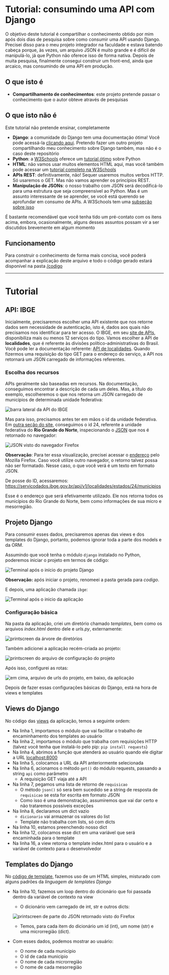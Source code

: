 # Tutorial: consumindo uma API com Django

O objetivo deste tutorial é compartilhar o conhecimento obtido por mim após dois dias de pesquisa sobre como consumir uma API usando Django. Precisei disso para o meu projeto integrador na faculdade e estava batendo cabeça porque, às vezes, um arquivo JSON é muito grande e é difícil de manipulá-lo, já que Python não oferece isso de forma nativa. Depois de muita pesquisa, finalmente consegui construir um front-end, ainda que arcaico, mas consumindo de uma API em produção.

## O que isto é
- **Compartilhamento de conhecimentos**: este projeto pretende passar o conhecimento que o autor obteve através de pesquisas

## O que isto não é
Este tutorial não pretende ensinar, completamente
- **Django**: a comunidade do Django tem uma documentação ótima! Você pode acessá-la [clicando aqui](https://www.djangoproject.com/). Pretendo fazer um outro projeto compartilhando meu conhecimento sobre Django também, mas não é o caso deste repositório
- **Python**: a [W3Schools](https://www.w3schools.com) oferece um [tutorial ótimo](https://www.w3schools.com/python/default.asp) sobre Python
- **HTML**: não vamos usar muitos elementos HTML aqui, mas você também pode acessar um [tutorial completo na W3Schools](https://www.w3schools.com/html/default.asp)
- **APIs REST**: definitivamente, não! Sequer usaremos muitos verbos HTTP. Só usaremos o GET. Mas não vamos aprender os princípios REST.
- **Manipulação de JSONs**: o nosso trabalho com JSON será decodificá-lo para uma estrutura que seja compreensível ao Python. Mas é um assunto interessante de se aprender, se você está querendo se aprofundar em consumo de APIs. A W3Schools tem uma [subseção sobre isso](https://www.w3schools.com/js/js_json_intro.asp)

É bastante recomendável que você tenha tido um pré-contato com os itens acima, embora, ocasionalmente, alguns desses assuntos possam vir a ser discutidos brevemente em algum momento

## Funcionamento
Para construir o conhecimento de forma mais concisa, você poderá acompanhar a explicação deste arquivo e todo o código gerado estará disponível na pasta [/codigo](/codigo)

---

# Tutorial

## API: IBGE
Inicialmente, precisaremos escolher uma API existente que nos retorne dados sem necessidade de autenticação, isto é, dados aos quais não precisamos nos identificar para ter acesso. O IBGE, em seu [site de APIs](https://servicodados.ibge.gov.br/api/docs), disponibiliza mais ou menos 12 serviços do tipo. Vamos escolher a API de **localidades**, que é referente às divisões político-administrativas do Brasil. Você pode ler a documentação referente: [API de localidades](https://servicodados.ibge.gov.br/api/docs/localidades?versao=1). Quando fizermos uma requisição do tipo GET para o endereço do serviço, a API nos retornará um JSON carregado de informações referentes.

### Escolha dos recursos
APIs geralmente são baseadas em recursos. Na documentação, conseguimos encontrar a descrição de cada um deles. Mas, a título do exemplo, escolheremos o que nos retorna um JSON carregado de municípios de determinada unidade federativa:

![barra lateral da API do IBGE](/image.png)

Mas para isso, precisamos antes ter em mãos o id da unidade federativa. Em [outra seção do site](https://servicodados.ibge.gov.br/api/docs/localidades?versao=1#api-UFs-estadosGet), conseguimos o id 24, referente a unidade federativa do **Rio Grande do Norte**, inspecionando o [JSON](https://servicodados.ibge.gov.br/api/v1/localidades/estados/) que nos é retornado no navegador:

![JSON visto do navegador Firefox](/image2.png)

**Observação**: Para ter essa visualização, precisei acessar o [endereço](https://servicodados.ibge.gov.br/api/v1/localidades/estados/) pelo Mozilla Firefox. Caso você utilize outro navegador, o retorno talvez possa não ser formatado. Nesse caso, o que você verá é um texto em formato JSON.

De posse do ID, acessaremos: https://servicodados.ibge.gov.br/api/v1/localidades/estados/24/municipios

Esse é o endereço que será efetivamente utilizado. Ele nos retorna todos os municípios do Rio Grande do Norte, bem como informações de sua micro e mesorregião.

## Projeto Django
Para consumir esses dados, precisaremos apenas das views e dos templates do Django, portanto, podemos ignorar toda a parte dos models e da ORM.

Assumindo que você tenha o módulo `django` instalado no Python, poderemos iniciar o projeto em termos de código:

![Terminal após o início do projeto Django](/image3.png)

**Observação:** após iniciar o projeto, renomeei a pasta gerada para _codigo_.

E depois, uma aplicação chamada `ibge`:

![Terminal após o inicio da aplicação](/image4.png)

### Configuração básica
Na pasta da aplicação, criei um diretório chamado _templates_, bem como os arquivos _index.html_ dentro dele e _urls.py_, externamente:

![printscreen da árvore de diretórios](/image6.png)

Também adicionei a aplicação recém-criada ao projeto:

![printscreen do arquivo de configuração do projeto](/image5.png)

Após isso, configurei as rotas:

![em cima, arquivo de urls do projeto, em baixo, da aplicação](/image7.png)

Depois de fazer essas configurações básicas do Django, está na hora de views e templates

## Views do Django
No código das [views](/codigo/ibge/views.py) da aplicação, temos a seguinte ordem:
- Na linha 1, importamos o módulo que vai facilitar o trabalho de encaminhamento dos templates ao usuário
- Na linha 2, importamos o módulo que trabalha com requisições HTTP (talvez você tenha que instalá-lo pelo pip: `pip install requests`)
- Na linha 4, abrimos a função que atenderá ao usuário quando ele digitar a URL [localhost:8000](localhost:8000)
- Na linha 5, colocamos a URL da API anteriormente selecionada
- Na linha 6, acionamos o método `get()` do módulo requests, passando a string `api` como parâmetro
  - A requisição GET viaja até a API
- Na linha 7, pegamos uma lista de retorno de `requisicao`
  - O método `json()` só sera bem sucedido se a string de resposta de `requisicao` se esta for escrita em formato JSON
  - Como isso é uma demonstração, assumiremos que vai dar certo e não trataremos possíveis exceções
- Na linha 8, declaramos um dict vazio
  - `dicionario` vai armazenar os valores do list
  - Template não trabalha com lists, só com dicts
- Na linha 10, estamos preenchendo nosso dict
- Na linha 12, colocamos esse dict em uma variável que será encaminhada para o template
- Na linha 16, a view retorna o template index.html para o usuário e a variável de contexto para o desenvolvedor

## Templates do Django
No [código de template](/codigo/ibge/templates/index.html), fazemos uso de um HTML simples, misturado com alguns padrões da _linguagem de templates Django_
- Na linha 10, fazemos um loop dentro do dicionário que foi passada dentro da variável de contexto na view
  - O dicionário vem carregado de int, str e outros dicts:

  ![printscreen de parte do JSON retornado visto do Firefox](/image8.png)

  - Temos, para cada item do dicionário um id (int), um nome (str) e uma microrregião (dict).
- Com esses dados, podemos mostrar ao usuário:
  - O nome de cada municipio
  - O id de cada municipio
  - O nome de cada microrregião
  - O nome de cada mesorregião
